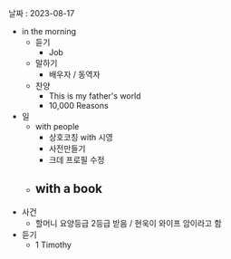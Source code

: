 날짜 : 2023-08-17
- in the morning
	- 듣기
		- Job
	- 말하기
		-  배우자 / 동역자 
	- 찬양
		- This is my father's world
		- 10,000 Reasons
- 일
	- with people
		- 상호코칭  with 시영
		- 사전만들기
		- 크데 프로필 수정
	- with a book
		- 
- 사건
	- 할머니 요양등급 2등급 받음 / 현욱이 와이프 암이라고 함 
- 듣기
	- 1 Timothy
